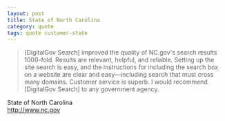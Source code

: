 ```yaml
---
layout: post
title: State of North Carolina
category: quote
tags: quote customer-state
---
```


> [DigitalGov Search] improved the quality of NC.gov's search results 1000-fold. Results are relevant, helpful, and reliable. Setting up the site search is easy, and the instructions for including the search box on a website are clear and easy&mdash;including search that must cross many domains. Customer service is superb. I would recommend [DigitalGov Search] to any government agency.

State of North Carolina  
<http://www.nc.gov>
